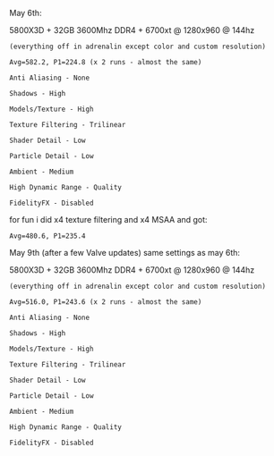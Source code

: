 May 6th:

5800X3D + 32GB 3600Mhz DDR4 + 6700xt @ 1280x960 @ 144hz

    (everything off in adrenalin except color and custom resolution)

    Avg=582.2, P1=224.8 (x 2 runs - almost the same)

    Anti Aliasing - None

    Shadows - High

    Models/Texture - High

    Texture Filtering - Trilinear

    Shader Detail - Low

    Particle Detail - Low

    Ambient - Medium

    High Dynamic Range - Quality

    FidelityFX - Disabled

 

for fun i did x4 texture filtering and x4 MSAA and got:

    Avg=480.6, P1=235.4

 


May 9th (after a few Valve updates) same settings as may 6th:

 

 

5800X3D + 32GB 3600Mhz DDR4 + 6700xt @ 1280x960 @ 144hz

    (everything off in adrenalin except color and custom resolution)

    Avg=516.0, P1=243.6 (x 2 runs - almost the same)

    Anti Aliasing - None

    Shadows - High

    Models/Texture - High

    Texture Filtering - Trilinear

    Shader Detail - Low

    Particle Detail - Low

    Ambient - Medium

    High Dynamic Range - Quality

    FidelityFX - Disabled
